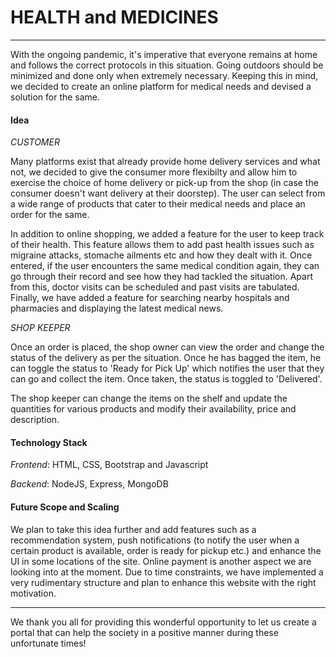 # HEALTH and MEDICINES
***
With the ongoing pandemic, it's imperative that everyone remains at home and follows the correct protocols in this situation. Going outdoors should be minimized
and done only when extremely necessary. Keeping this in mind, we decided to create an online platform for medical needs and devised a solution for the same.

#### Idea

*CUSTOMER*

Many platforms exist that already provide home delivery services and what not, we decided to give the consumer more flexibilty and allow him to exercise the choice
of home delivery or pick-up from the shop (in case the consumer doesn't want delivery at their doorstep). The user can select from a wide range of products that 
cater to their medical needs and place an order for the same. 

In addition to online shopping, we added a feature for the user to keep track of their health. This feature allows them to add past health issues such as migraine
attacks, stomache ailments etc and how they dealt with it. Once entered, if the user encounters the same medical condition again, they can go through their record 
and see how they had tackled the situation. Apart from this, doctor visits can be scheduled and past visits are tabulated. Finally, we have added a feature for 
searching nearby hospitals and pharmacies and displaying the latest medical news.

*SHOP KEEPER*

Once an order is placed, the shop owner can view the order and change the status of the delivery as per the situation. Once he has bagged the item, he can toggle
the status to 'Ready for Pick Up' which notifies the user that they can go and collect the item. Once taken, the status is toggled to 'Delivered'.

The shop keeper can change the items on the shelf and update the quantities for various products and modify their availability, price and description. 

#### Technology Stack

*Frontend*: HTML, CSS, Bootstrap and Javascript 

*Backend*: NodeJS, Express, MongoDB

#### Future Scope and Scaling

We plan to take this idea further and add features such as a recommendation system, push notifications (to notify the user when a certain product is available,
order is ready for pickup etc.) and enhance the UI in some locations of the site. Online payment is another aspect we are looking into at the moment. Due to time
constraints, we have implemented a very rudimentary structure and plan to enhance this website with the right motivation.

***

We thank you all for providing this wonderful opportunity to let us create a portal that can help the society in a positive manner during these unfortunate times!
